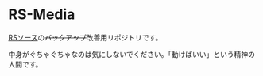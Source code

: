 # RS-Media
[RSソース](https://media-ryouma.sytes.net/)の~~バックアップ~~改善用リポジトリです。

中身がぐちゃぐちゃなのは気にしないでください。「動けばいい」という精神の人間です。
